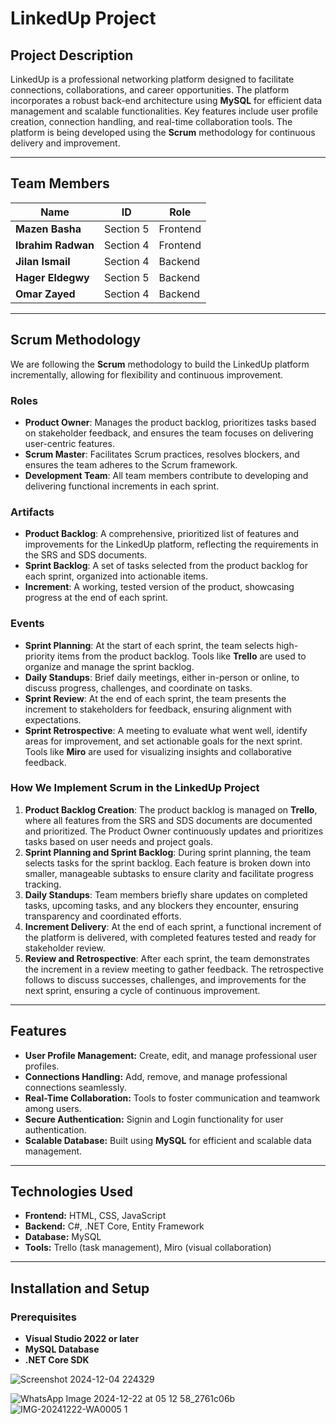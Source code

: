 # LinkedUp Project

## Project Description
LinkedUp is a professional networking platform designed to facilitate connections, collaborations, and career opportunities. The platform incorporates a robust back-end architecture using **MySQL** for efficient data management and scalable functionalities. Key features include user profile creation, connection handling, and real-time collaboration tools. The platform is being developed using the **Scrum** methodology for continuous delivery and improvement.

---

## Team Members

| Name             | ID        | Role       |
|------------------|-----------|------------|
| **Mazen Basha**  | Section 5 | Frontend   |
| **Ibrahim Radwan** | Section 4 | Frontend   |
| **Jilan Ismail** | Section 4 | Backend    |
| **Hager Eldegwy** | Section 5 | Backend    |
| **Omar Zayed**   | Section 4 | Backend    |

---

## Scrum Methodology

We are following the **Scrum** methodology to build the LinkedUp platform incrementally, allowing for flexibility and continuous improvement.

### **Roles**
- **Product Owner**: Manages the product backlog, prioritizes tasks based on stakeholder feedback, and ensures the team focuses on delivering user-centric features.
- **Scrum Master**: Facilitates Scrum practices, resolves blockers, and ensures the team adheres to the Scrum framework.
- **Development Team**: All team members contribute to developing and delivering functional increments in each sprint.

### **Artifacts**
- **Product Backlog**: A comprehensive, prioritized list of features and improvements for the LinkedUp platform, reflecting the requirements in the SRS and SDS documents.
- **Sprint Backlog**: A set of tasks selected from the product backlog for each sprint, organized into actionable items.
- **Increment**: A working, tested version of the product, showcasing progress at the end of each sprint.

### **Events**
- **Sprint Planning**: At the start of each sprint, the team selects high-priority items from the product backlog. Tools like **Trello** are used to organize and manage the sprint backlog.
- **Daily Standups**: Brief daily meetings, either in-person or online, to discuss progress, challenges, and coordinate on tasks.
- **Sprint Review**: At the end of each sprint, the team presents the increment to stakeholders for feedback, ensuring alignment with expectations.
- **Sprint Retrospective**: A meeting to evaluate what went well, identify areas for improvement, and set actionable goals for the next sprint. Tools like **Miro** are used for visualizing insights and collaborative feedback.

### **How We Implement Scrum in the LinkedUp Project**
1. **Product Backlog Creation**: The product backlog is managed on **Trello**, where all features from the SRS and SDS documents are documented and prioritized. The Product Owner continuously updates and prioritizes tasks based on user needs and project goals.
2. **Sprint Planning and Sprint Backlog**: During sprint planning, the team selects tasks for the sprint backlog. Each feature is broken down into smaller, manageable subtasks to ensure clarity and facilitate progress tracking.
3. **Daily Standups**: Team members briefly share updates on completed tasks, upcoming tasks, and any blockers they encounter, ensuring transparency and coordinated efforts.
4. **Increment Delivery**: At the end of each sprint, a functional increment of the platform is delivered, with completed features tested and ready for stakeholder review.
5. **Review and Retrospective**: After each sprint, the team demonstrates the increment in a review meeting to gather feedback. The retrospective follows to discuss successes, challenges, and improvements for the next sprint, ensuring a cycle of continuous improvement.

---

## Features
- **User Profile Management:** Create, edit, and manage professional user profiles.
- **Connections Handling:** Add, remove, and manage professional connections seamlessly.
- **Real-Time Collaboration:** Tools to foster communication and teamwork among users.
- **Secure Authentication:** Signin and Login functionality for user authentication.
- **Scalable Database:** Built using **MySQL** for efficient and scalable data management.

---

## Technologies Used
- **Frontend:** HTML, CSS, JavaScript
- **Backend:** C#, .NET Core, Entity Framework
- **Database:** MySQL
- **Tools:** Trello (task management), Miro (visual collaboration)

---

## Installation and Setup

### Prerequisites
- **Visual Studio 2022 or later**
- **MySQL Database**
- **.NET Core SDK**

![Screenshot 2024-12-04 224329](https://github.com/user-attachments/assets/c4b0e261-3089-4720-a5e9-3ad19045159e)

![WhatsApp Image 2024-12-22 at 05 12 58_2761c06b](https://github.com/user-attachments/assets/9aa724e1-1d9c-42d4-924b-f8ac4528dba7)
![IMG-20241222-WA0005 1](https://github.com/user-attachments/assets/c82b8735-bb75-43e4-8f45-c29ec4c44143)

